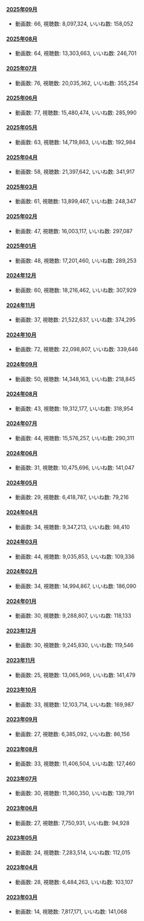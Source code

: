 #### [2025年09月](videos/202509 "wikilink")

-   動画数: 66, 視聴数: 8,097,324, いいね数: 158,052

#### [2025年08月](videos/202508 "wikilink")

-   動画数: 64, 視聴数: 13,303,663, いいね数: 246,701

#### [2025年07月](videos/202507 "wikilink")

-   動画数: 76, 視聴数: 20,035,362, いいね数: 355,254

#### [2025年06月](videos/202506 "wikilink")

-   動画数: 77, 視聴数: 15,480,474, いいね数: 285,990

#### [2025年05月](videos/202505 "wikilink")

-   動画数: 63, 視聴数: 14,719,863, いいね数: 192,984

#### [2025年04月](videos/202504 "wikilink")

-   動画数: 58, 視聴数: 21,397,642, いいね数: 341,917

#### [2025年03月](videos/202503 "wikilink")

-   動画数: 61, 視聴数: 13,899,467, いいね数: 248,347

#### [2025年02月](videos/202502 "wikilink")

-   動画数: 47, 視聴数: 16,003,117, いいね数: 297,087

#### [2025年01月](videos/202501 "wikilink")

-   動画数: 48, 視聴数: 17,201,460, いいね数: 289,253

#### [2024年12月](videos/202412 "wikilink")

-   動画数: 60, 視聴数: 18,216,462, いいね数: 307,929

#### [2024年11月](videos/202411 "wikilink")

-   動画数: 37, 視聴数: 21,522,637, いいね数: 374,295

#### [2024年10月](videos/202410 "wikilink")

-   動画数: 72, 視聴数: 22,098,807, いいね数: 339,646

#### [2024年09月](videos/202409 "wikilink")

-   動画数: 50, 視聴数: 14,348,163, いいね数: 218,845

#### [2024年08月](videos/202408 "wikilink")

-   動画数: 43, 視聴数: 19,312,177, いいね数: 318,954

#### [2024年07月](videos/202407 "wikilink")

-   動画数: 44, 視聴数: 15,576,257, いいね数: 290,311

#### [2024年06月](videos/202406 "wikilink")

-   動画数: 31, 視聴数: 10,475,696, いいね数: 141,047

#### [2024年05月](videos/202405 "wikilink")

-   動画数: 29, 視聴数: 6,418,787, いいね数: 79,216

#### [2024年04月](videos/202404 "wikilink")

-   動画数: 34, 視聴数: 9,347,213, いいね数: 98,410

#### [2024年03月](videos/202403 "wikilink")

-   動画数: 44, 視聴数: 9,035,853, いいね数: 109,336

#### [2024年02月](videos/202402 "wikilink")

-   動画数: 34, 視聴数: 14,994,867, いいね数: 186,090

#### [2024年01月](videos/202401 "wikilink")

-   動画数: 30, 視聴数: 9,288,807, いいね数: 118,133

#### [2023年12月](videos/202312 "wikilink")

-   動画数: 30, 視聴数: 9,245,830, いいね数: 119,546

#### [2023年11月](videos/202311 "wikilink")

-   動画数: 25, 視聴数: 13,065,969, いいね数: 141,479

#### [2023年10月](videos/202310 "wikilink")

-   動画数: 33, 視聴数: 12,103,714, いいね数: 169,987

#### [2023年09月](videos/202309 "wikilink")

-   動画数: 27, 視聴数: 6,385,092, いいね数: 86,156

#### [2023年08月](videos/202308 "wikilink")

-   動画数: 33, 視聴数: 11,406,504, いいね数: 127,460

#### [2023年07月](videos/202307 "wikilink")

-   動画数: 30, 視聴数: 11,360,350, いいね数: 139,791

#### [2023年06月](videos/202306 "wikilink")

-   動画数: 27, 視聴数: 7,750,931, いいね数: 94,928

#### [2023年05月](videos/202305 "wikilink")

-   動画数: 24, 視聴数: 7,283,514, いいね数: 112,015

#### [2023年04月](videos/202304 "wikilink")

-   動画数: 28, 視聴数: 6,484,263, いいね数: 103,107

#### [2023年03月](videos/202303 "wikilink")

-   動画数: 14, 視聴数: 7,817,171, いいね数: 141,068

